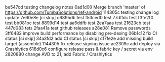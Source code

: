 be547cd testing changelog notes
0ad1d00 Merge branch 'master' of https://github.com/TumbaSolutions/ref-android
114305c testing change log update
7e60e8e [ci skip]
c6895db test
f53ced0 test
77dffdc test
f3fe2f0 test
bb081bc test
8899d14 test
aa6ddfb test
2ea7aaa test
21623cb test
447d083 tets
2faa41a test github releases
a28e081 Remove passwords
3ff6482 improve build performance by disabling pre-dexing
06b1c12 fix CI status [ci skip]
34a3fd2 add CI status [ci skip]
c17fe2e add missing build target (assemble)
1144305 fix release signing issue
ae2309c add deploy via Crashlytics
616d0c6 configure release pass & fabric key / secret via env
2820880 change AVD to 21, add Fabric / Crashlytics
